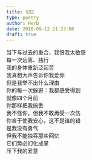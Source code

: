 ```yaml
---  
title: 记忆  
type: poetry  
author: Herb  
date: 2018-09-12 21:23:08  
draft: true
---  
```

当下与过去的重合，我恨我太敏感  
每一次远离、独行  
我的身体重新泛起苦    
我真想大声告诉你我爱你  
但是我举不出什么理由  
你的每一次躲避：我都感受得到  
就像四个月前  
你那样把我搞丢    
我不怪你，但我不敢再受一次伤  
你吝于使我安心，这不是谁的错  
是我没有勇气    
但我不能独吞那些回忆  
它们势必幻化成掌  
压下我的爱意  
